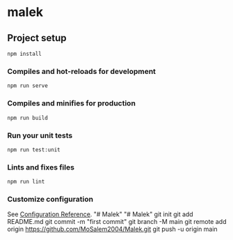 # malek

## Project setup
```
npm install
```

### Compiles and hot-reloads for development
```
npm run serve
```

### Compiles and minifies for production
```
npm run build
```

### Run your unit tests
```
npm run test:unit
```

### Lints and fixes files
```
npm run lint
```

### Customize configuration
See [Configuration Reference](https://cli.vuejs.org/config/).
"# Malek" 
"# Malek"    git init   git add README.md   git commit -m "first commit"   git branch -M main   git remote add origin https://github.com/MoSalem2004/Malek.git   git push -u origin main
